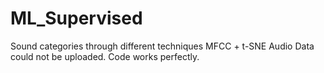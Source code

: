 # ML_Supervised

Sound categories through different techniques
MFCC + t-SNE 
Audio Data could not be uploaded.  Code works perfectly.
